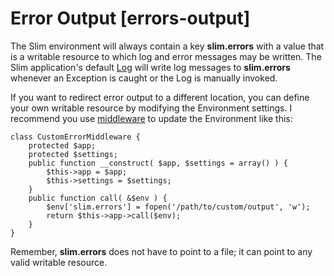 # Error Output [errors-output] #

The Slim environment will always contain a key **slim.errors** with a value that is a writable resource to which log and error messages may be written. The Slim application's default [Log](#logging) will write log messages to **slim.errors** whenever an Exception is caught or the Log is manually invoked.

If you want to redirect error output to a different location, you can define your own writable resource by modifying the Environment settings. I recommend you use [middleware](#middleware) to update the Environment like this:

    class CustomErrorMiddleware {
        protected $app;
        protected $settings;
        public function __construct( $app, $settings = array() ) {
            $this->app = $app;
            $this->settings = $settings;
        }
        public function call( &$env ) {
            $env['slim.errors'] = fopen('/path/to/custom/output', 'w');
            return $this->app->call($env);
        }
    }

Remember, **slim.errors** does not have to point to a file; it can point to any valid writable resource.